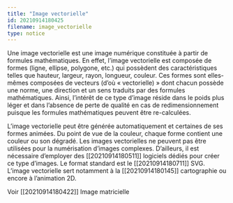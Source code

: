 ```yaml
---
title: "Image vectorielle"
id: 20210914180425
filename: image_vectorielle
type: notice
---
```


Une image vectorielle est une image numérique constituée à partir de formules mathématiques. En effet, l’image vectorielle est composée de formes (ligne, ellipse, polygone, etc.) qui possèdent des caractéristiques telles que hauteur, largeur, rayon, longueur, couleur. Ces formes sont elles-mêmes composées de vecteurs (d’où « vectorielle) » dont chacun possède une norme, une direction et un sens traduits par des formules mathématiques. Ainsi, l’intérêt de ce type d’image réside dans le poids plus léger et dans l’absence de perte de qualité en cas de redimensionnement puisque les formules mathématiques peuvent être re-calculées.

L’image vectorielle peut être générée automatiquement et certaines de ses formes animées. Du point de vue de la couleur, chaque forme contient une couleur ou son dégradé. Les images vectorielles ne peuvent pas être utilisées pour la numérisation d’images complexes. D’ailleurs, il est nécessaire d’employer des [[20210914180511]] logiciels dédiés pour créer ce type d’images. Le format standard est le [[20210914180711]] SVG. L’image vectorielle sert notamment à la [[20210914180145]] cartographie ou encore à l’animation 2D.

Voir [[20210914180422]] Image matricielle

